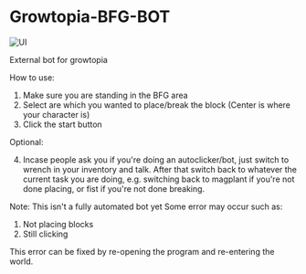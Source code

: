 # Growtopia-BFG-BOT
![UI](https://user-images.githubusercontent.com/89824842/189059452-1a02c028-6abc-465c-bf9e-4e0960c94d4b.Png)

External bot for growtopia

How to use:
1. Make sure you are standing in the BFG area
2. Select are which you wanted to place/break the block (Center is where your character is)
3. Click the start button

Optional:

4. Incase people ask you if you're doing an autoclicker/bot, just switch to wrench in your inventory
   and talk. After that switch back to whatever the current task you are doing, e.g. switching back to
   magplant if you're not done placing, or fist if you're not done breaking.

Note:
This isn't a fully automated bot yet
Some error may occur such as:
1. Not placing blocks
2. Still clicking

This error can be fixed by re-opening the program and re-entering the world.
